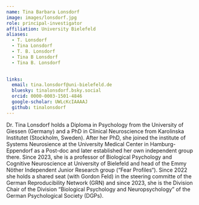 ```yaml
---
name: Tina Barbara Lonsdorf
image: images/lonsdorf.jpg
role: principal-investigator
affiliation: University Bielefeld
aliases:
  - T. Lonsdorf
  - Tina Lonsdorf
  - T. B. Lonsdorf 
  - Tina B Lonsdorf
  - Tina B. Lonsdorf 
  

links:
  email: tina.lonsdorf@uni-bielefeld.de
  bluesky: tinalonsdorf.bsky.social
  orcid: 0000-0003-1501-4846
  google-scholar: UWLcKcIAAAAJ
  github: tinalonsdorf
---
```


Dr. Tina Lonsdorf holds a Diploma in Psychology from the University of Giessen (Germany) and a PhD in Clinical Neuroscience from Karolinska Institutet (Stockholm, Sweden). After her PhD, she joined the institute of Systems Neurosience at the University Medical Center in Hamburg-Eppendorf as a Post-doc and later established her own independent group there. Since 2023, she is a professor of Biological Psychology and Cognitive Neuroscience at University of Bielefeld and head of the Emmy Nöther Independent Junior Research group (“Fear Profiles“).  Since 2022 she holds a shared seat (with Gordon Feld) in the steering committe of the German Reproducibility Network (GRN) and since 2023, she is the Division Chair of the Division “Biological Psychology and Neuropsychology” of the German Psychological Society (DGPs).
